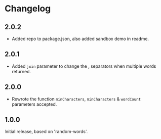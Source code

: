 # Changelog

## 2.0.2

* Added repo to package.json, also added sandbox demo in readme.

## 2.0.1

* Added `join` parameter to change the , separators when multiple words returned.

## 2.0.0

* Rewrote the function `minCharacters`, `minCharacters` & `wordCount` parameters accepted.

## 1.0.0

Initial release, based on 'random-words'.
